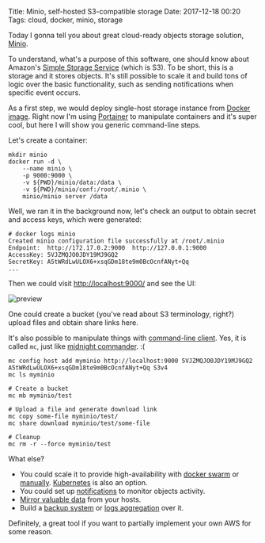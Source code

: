 Title: Minio, self-hosted S3-compatible storage
Date: 2017-12-18 00:20
Tags: cloud, docker, minio, storage

Today I gonna tell you about great cloud-ready objects storage solution, [Minio](https://minio.io/).

To understand, what's a purpose of this software, one should know about Amazon's [Simple Storage Service](https://aws.amazon.com/s3) (which is S3). To be short, this is a storage and it stores objects. It's still possible to scale it and build tons of logic over the basic functionality, such as sending notifications when specific event occurs.

As a first step, we would deploy single-host storage instance from [Docker image](https://hub.docker.com/r/minio/minio/). Right now I'm using [Portainer](https://portainer.io/) to manipulate containers and it's super cool, but here I will show you generic command-line steps.

Let's create a container:

```
mkdir minio
docker run -d \
    --name minio \
    -p 9000:9000 \
    -v ${PWD}/minio/data:/data \
    -v ${PWD}/minio/conf:/root/.minio \
    minio/minio server /data
```

Well, we ran it in the background now, let's check an output to obtain secret and access keys, which were generated:

```
# docker logs minio
Created minio configuration file successfully at /root/.minio
Endpoint:  http://172.17.0.2:9000  http://127.0.0.1:9000
AccessKey: 5VJZMQJO0JDY19MJ9GQ2
SecretKey: A5tWRdLwULOX6+xsqGDm18te9m0BcOcnfANyt+Qq
...
```

Then we could visit [http://localhost:9000/](http://localhost:9000/) and see the UI:

![preview]({filename}/media/minio.png)

One could create a bucket (you've read about S3 terminology, right?) upload files and obtain share links here.

It's also possible to manipulate things with [command-line client](https://docs.minio.io/docs/minio-client-quickstart-guide). Yes, it is called `mc`, just like [midnight commander](https://midnight-commander.org/). :(

```
mc config host add myminio http://localhost:9000 5VJZMQJO0JDY19MJ9GQ2 A5tWRdLwULOX6+xsqGDm18te9m0BcOcnfANyt+Qq S3v4
mc ls myminio

# Create a bucket
mc mb myminio/test

# Upload a file and generate download link
mc copy some-file myminio/test/
mc share download myminio/test/some-file

# Cleanup
mc rm -r --force myminio/test
```

What else?

- You could scale it to provide high-availability with [docker swarm](https://docs.minio.io/docs/deploy-minio-on-docker-swarm) or [manually](https://docs.minio.io/docs/distributed-minio-quickstart-guide). [Kubernetes](https://docs.minio.io/docs/deploy-minio-on-kubernetes) is also an option.
- You could set up [notifications](https://docs.minio.io/docs/minio-bucket-notification-guide) to monitor objects activity.
- [Mirror valuable data](https://docs.minio.io/docs/store-mysql-backups-in-minio) from your hosts.
- Build a [backup system](https://docs.minio.io/docs/restic-with-minio) or [logs aggregation](https://docs.minio.io/docs/aggregate-apache-logs-with-fluentd-and-minio) over it.

Definitely, a great tool if you want to partially implement your own AWS for some reason.
